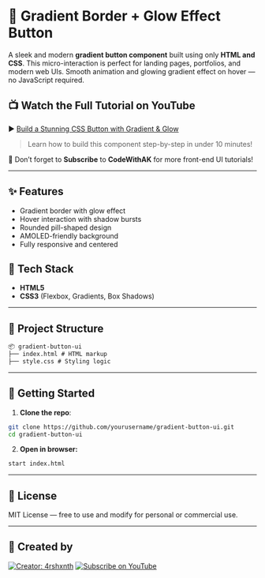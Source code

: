 # 🌈 Gradient Border + Glow Effect Button

A sleek and modern **gradient button component** built using only **HTML and CSS**. This micro-interaction is perfect for landing pages, portfolios, and modern web UIs. Smooth animation and glowing gradient effect on hover — no JavaScript required.


## 📺 Watch the Full Tutorial on YouTube

▶️ [Build a Stunning CSS Button with Gradient & Glow](https://youtu.be/1-Nxov0euFA?si=dSrGT_RMbK7OE5l8)

> Learn how to build this component step-by-step in under 10 minutes!
> 
🔔 Don’t forget to **Subscribe** to **CodeWithAK** for more front-end UI tutorials!

---

## ✨ Features

- Gradient border with glow effect
- Hover interaction with shadow bursts
- Rounded pill-shaped design
- AMOLED-friendly background
- Fully responsive and centered

## 🧩 Tech Stack

- **HTML5**
- **CSS3** (Flexbox, Gradients, Box Shadows)

---

## 📂 Project Structure

```markdown
📦 gradient-button-ui
├── index.html # HTML markup
├── style.css # Styling logic
```

---

## 🚀 Getting Started

1. **Clone the repo**:

```bash
git clone https://github.com/yourusername/gradient-button-ui.git
cd gradient-button-ui
```

2. **Open in browser:**

```bash
start index.html
```
---
## 📄 License

MIT License — free to use and modify for personal or commercial use.

---

## 🙌 Created by

[![Creator: 4rshxnth](https://img.shields.io/badge/Made%20By-CodeWithAK-blueviolet?style=for-the-badge)](https://github.com/4rshxnth)
[![Subscribe on YouTube](https://img.shields.io/badge/Subscribe-Youtube-red?style=for-the-badge&logo=youtube)](https://www.youtube.com/@CodeWithAK-dev)
